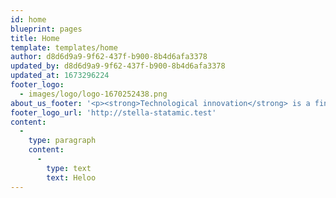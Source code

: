 ```yaml
---
id: home
blueprint: pages
title: Home
template: templates/home
author: d8d6d9a9-9f62-437f-b900-8b4d6afa3378
updated_by: d8d6d9a9-9f62-437f-b900-8b4d6afa3378
updated_at: 1673296224
footer_logo:
  - images/logo/logo-1670252438.png
about_us_footer: '<p><strong>Technological innovation</strong> is a fine balance between pragmatism and vision. Pragmatically Stella uses state-of-the-art and proven storage technology combined with system design expert competence, a basis for clever new tailor-made solutions. Our visionary nature however pushes us to continuously keep our eye out for and vet new solutions for seamless integration into our portfolio.</p>'
footer_logo_url: 'http://stella-statamic.test'
content:
  -
    type: paragraph
    content:
      -
        type: text
        text: Heloo
---
```


